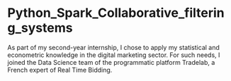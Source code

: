 # Python_Spark_Collaborative_filtering_systems
As part of my second-year internship, I chose to apply my statistical and econometric knowledge in the digital marketing sector. For such needs, I joined the Data Science team of the programmatic platform Tradelab, a French expert of Real Time Bidding.
